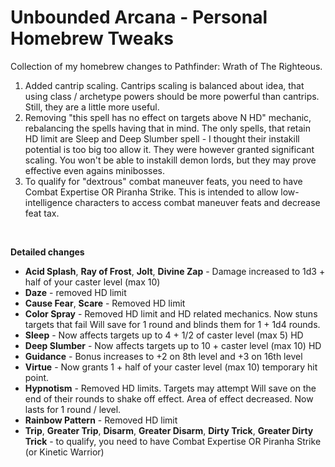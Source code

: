 ﻿# Unbounded Arcana - Personal Homebrew Tweaks

Collection of my homebrew changes to Pathfinder: Wrath of The Righteous.

1. Added cantrip scaling. Cantrips scaling is balanced about idea, that using class / archetype powers should be more powerful than cantrips. Still, they are a little more useful.
2. Removing "this spell has no effect on targets above N HD" mechanic, rebalancing the spells having that in mind. The only spells, that retain HD limit are Sleep and Deep Slumber spell - I thought their instakill potential is too big too allow it. They were however granted significant scaling. You won't be able to instakill demon lords, but they may prove effective even agains minibosses.
3. To qualify for "dextrous" combat maneuver feats, you need to have Combat Expertise OR Piranha Strike. This is intended to allow low-intelligence characters to access combat maneuver feats and decrease feat tax.

<br>

**Detailed changes**
- **Acid Splash**, **Ray of Frost**, **Jolt**, **Divine Zap** - Damage increased to 1d3 + half of your caster level (max 10)
- **Daze** - removed HD limit
- **Cause Fear**, **Scare** - Removed HD limit
- **Color Spray** - Removed HD limit and HD related mechanics. Now stuns targets that fail Will save for 1 round and blinds them for 1 + 1d4 rounds.
- **Sleep** - Now affects targets up to 4 + 1/2 of caster level (max 5) HD
- **Deep Slumber** - Now affects targets up to 10 + caster level (max 10) HD
- **Guidance** - Bonus increases to +2 on 8th level and +3 on 16th level
- **Virtue** - Now grants 1 + half of your caster level (max 10) temporary hit point.
- **Hypnotism** - Removed HD limits. Targets may attempt Will save on the end of their rounds to shake off effect. Area of effect decreased. Now lasts for 1 round / level.
- **Rainbow Pattern** - Removed HD limit
- **Trip**, **Greater Trip**, **Disarm**, **Greater Disarm**, **Dirty Trick**, **Greater Dirty Trick** - to qualify, you need to have Combat Expertise OR Piranha Strike (or Kinetic Warrior)